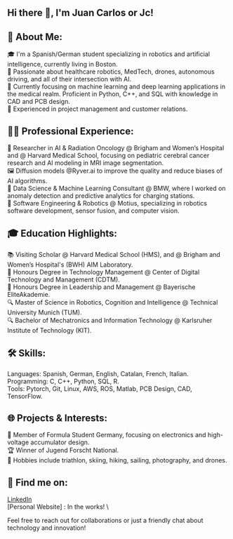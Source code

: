 ## Hi there 👋, I'm Juan Carlos or Jc!

## 🌱 About Me:

  🎓 I'm a Spanish/German student specializing in robotics and artificial intelligence, currently living in Boston. \
  🤖 Passionate about healthcare robotics, MedTech, drones, autonomous driving, and all of their intersection with AI. \
  🧠 Currently focusing on machine learning and deep learning applications in the medical realm. Proficient in Python, C++, and SQL with knowledge in CAD and PCB design. \
  💼 Experienced in project management and customer relations.

## 👨‍💻 Professional Experience:

  🏥 Researcher in AI & Radiation Oncology @ Brigham and Women’s Hospital and @ Harvard Medical School, focusing on pediatric cerebral cancer research and AI modeling in MRI image segmentation. \
  🖼️ Diffusion models @Ryver.ai to improve the quality and reduce biases of AI algorithms. \
  🚗 Data Science & Machine Learning Consultant @ BMW, where I worked on anomaly detection and predictive analytics for charging stations. \
  🤖 Software Engineering & Robotics @ Motius, specializing in robotics software development, sensor fusion, and computer vision. 

## 🎓 Education Highlights:
  
  📚 Visiting Scholar @ Harvard Medical School (HMS), and @ Brigham and Women’s Hospital's (BWH) AIM Laboratory. \
  🧰 Honours Degree in Technology Management @ Center of Digital Technology and Management (CDTM). \
  🌟 Honours Degree in Leadership and Management @ Bayerische EliteAkademie. \
  🔍 Master of Science in Robotics, Cognition and Intelligence @ Technical University Munich (TUM). \
  🔍 Bachelor of Mechatronics and Information Technology @ Karlsruher Institute of Technology (KIT). 
    
## 🛠️ Skills:
  Languages: Spanish, German, English, Catalan, French, Italian. \
  Programming: C, C++, Python, SQL, R. \
  Tools: Pytorch, Git, Linux, AWS, ROS, Matlab, PCB Design, CAD, TensorFlow. 

## 🌐 Projects & Interests:

  🤖 Member of Formula Student Germany, focusing on electronics and high-voltage accumulator design. \
  🏆 Winner of Jugend Forscht National. \
  📸 Hobbies include triathlon, skiing, hiking, sailing, photography, and drones.

## 🔗 Find me on:

  [LinkedIn](https://www.linkedin.com/in/juan-carlos-climent-pardo/) \
  [Personal Website] : In the works! \
  

Feel free to reach out for collaborations or just a friendly chat about technology and innovation!

<!--
**jc-cp/jc-cp** is a ✨ _special_ ✨ repository because its `README.md` (this file) appears on your GitHub profile.

Here are some ideas to get you started:

- 🔭 I’m currently working on ...
- 🌱 I’m currently learning ...
- 👯 I’m looking to collaborate on ...
- 🤔 I’m looking for help with ...
- 💬 Ask me about ...
- 📫 How to reach me: ...
- 😄 Pronouns: ...
- ⚡ Fun fact: ...
-->
